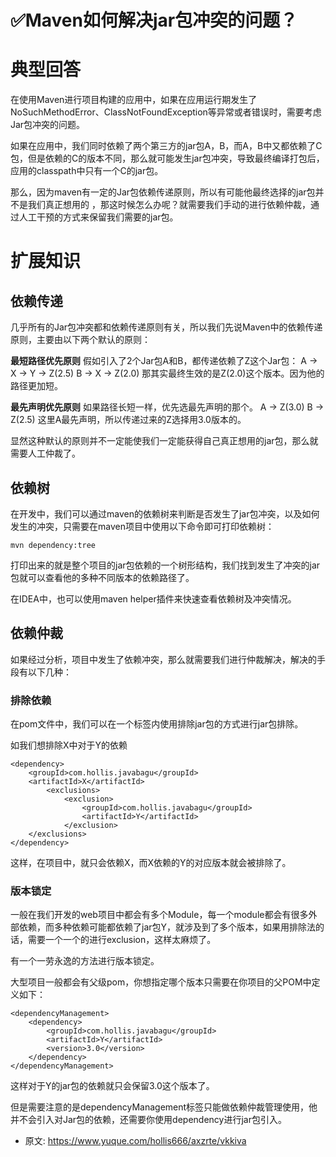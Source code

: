# ✅Maven如何解决jar包冲突的问题？
<!--page header-->

<a name="hrHUS"></a>
# 典型回答

在使用Maven进行项目构建的应用中，如果在应用运行期发生了NoSuchMethodError、ClassNotFoundException等异常或者错误时，需要考虑Jar包冲突的问题。

如果在应用中，我们同时依赖了两个第三方的jar包A，B，而A，B中又都依赖了C包，但是依赖的C的版本不同，那么就可能发生jar包冲突，导致最终编译打包后，应用的classpath中只有一个C的jar包。

那么，因为maven有一定的Jar包依赖传递原则，所以有可能他最终选择的jar包并不是我们真正想用的 ，那这时候怎么办呢？就需要我们手动的进行依赖仲裁，通过人工干预的方式来保留我们需要的jar包。

<a name="ay9AL"></a>
# 扩展知识

<a name="fQ5go"></a>
## 依赖传递
几乎所有的Jar包冲突都和依赖传递原则有关，所以我们先说Maven中的依赖传递原则，主要由以下两个默认的原则：

**最短路径优先原则**
假如引入了2个Jar包A和B，都传递依赖了Z这个Jar包：
A -> X -> Y -> Z(2.5)
B -> X -> Z(2.0)
那其实最终生效的是Z(2.0)这个版本。因为他的路径更加短。

**最先声明优先原则**
如果路径长短一样，优先选最先声明的那个。
A -> Z(3.0)
B -> Z(2.5)
这里A最先声明，所以传递过来的Z选择用3.0版本的。

显然这种默认的原则并不一定能使我们一定能获得自己真正想用的jar包，那么就需要人工仲裁了。
<a name="SAwuL"></a>
## 依赖树
在开发中，我们可以通过maven的依赖树来判断是否发生了jar包冲突，以及如何发生的冲突，只需要在maven项目中使用以下命令即可打印依赖树：

```
mvn dependency:tree
```


打印出来的就是整个项目的jar包依赖的一个树形结构，我们找到发生了冲突的jar包就可以查看他的多种不同版本的依赖路径了。

在IDEA中，也可以使用maven helper插件来快速查看依赖树及冲突情况。

<a name="jjwfo"></a>
## 依赖仲裁

如果经过分析，项目中发生了依赖冲突，那么就需要我们进行仲裁解决，解决的手段有以下几种：

<a name="yC3Qo"></a>
### 排除依赖

在pom文件中，我们可以在一个<dependency></dependency>标签内使用排除jar包的方式进行jar包排除。

如我们想排除X中对于Y的依赖
```
<dependency>
	<groupId>com.hollis.javabagu</groupId>
    <artifactId>X</artifactId>
		<exclusions>
			<exclusion>
				<groupId>com.hollis.javabagu</groupId>
				<artifactId>Y</artifactId>
			</exclusion>
	</exclusions>
</dependency>
```

这样，在项目中，就只会依赖X，而X依赖的Y的对应版本就会被排除了。

<a name="T2QDa"></a>
### 版本锁定

一般在我们开发的web项目中都会有多个Module，每一个module都会有很多外部依赖，而多种依赖可能都依赖了jar包Y，就涉及到了多个版本，如果用排除法的话，需要一个一个的进行exclusion，这样太麻烦了。

有一个一劳永逸的方法进行版本锁定。

大型项目一般都会有父级pom，你想指定哪个版本只需要在你项目的父POM中定义如下：
```
<dependencyManagement>
    <dependency>
        <groupId>com.hollis.javabagu</groupId>
        <artifactId>Y</artifactId>
        <version>3.0</version>
    </dependency>
</dependencyManagement>
```


这样对于Y的jar包的依赖就只会保留3.0这个版本了。

但是需要注意的是dependencyManagement标签只能做依赖仲裁管理使用，他并不会引入对Jar包的依赖，还需要你使用dependency进行jar包引入。


<!--page footer-->
- 原文: <https://www.yuque.com/hollis666/axzrte/vkkiva>